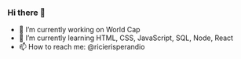 ### Hi there 👋



- 🔭 I’m currently working on World Cap
- 🌱 I’m currently learning HTML, CSS, JavaScript, SQL, Node, React
- 📫 How to reach me: @ricierisperandio

